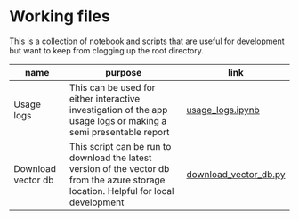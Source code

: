 # Working files

This is a collection of notebook and scripts that are useful for development but want to keep from clogging up the root directory.

| name | purpose | link |
| -- | -- | -- |
| Usage logs | This can be used for either interactive investigation of the app usage logs or making a semi presentable report | [usage_logs.ipynb](usage_logs.ipynb) |
| Download vector db | This script can be run to download the latest version of the vector db from the azure storage location. Helpful for local development | [download_vector_db.py](download_vector_db.py) |
